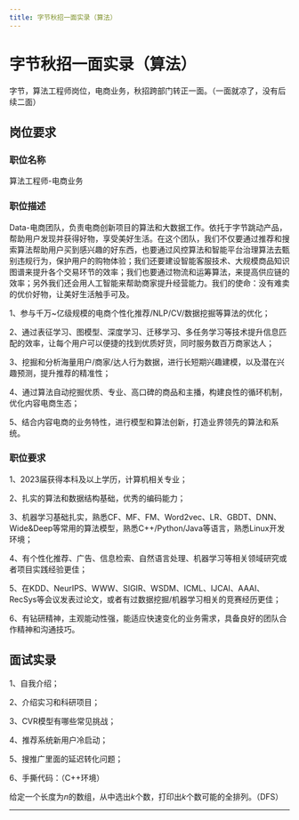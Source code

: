 ```yaml
---
title: 字节秋招一面实录（算法）
---
```


# 字节秋招一面实录（算法）

<script type="text/javascript" src="/include/head.js"></script>

字节，算法工程师岗位，电商业务，秋招跨部门转正一面。（一面就凉了，没有后续二面）

## 岗位要求

### 职位名称

算法工程师-电商业务

### 职位描述

Data-电商团队，负责电商创新项目的算法和大数据工作。依托于字节跳动产品，帮助用户发现并获得好物，享受美好生活。在这个团队，我们不仅要通过推荐和搜索算法帮助用户买到感兴趣的好东西，也要通过风控算法和智能平台治理算法去甄别违规行为，保护用户的购物体验；我们还要建设智能客服技术、大规模商品知识图谱来提升各个交易环节的效率；我们也要通过物流和运筹算法，来提高供应链的效率；另外我们还会用人工智能来帮助商家提升经营能力。我们的使命：没有难卖的优价好物，让美好生活触手可及。

1、参与千万~亿级规模的电商个性化推荐/NLP/CV/数据挖掘等算法的优化；

2、通过表征学习、图模型、深度学习、迁移学习、多任务学习等技术提升信息匹配的效率，让每个用户可以便捷的找到优质好货，同时服务数百万商家达人；

3、挖掘和分析海量用户/商家/达人行为数据，进行长短期兴趣建模，以及潜在兴趣预测，提升推荐的精准性；

4、通过算法自动挖掘优质、专业、高口碑的商品和主播，构建良性的循环机制，优化内容电商生态；

5、结合内容电商的业务特性，进行模型和算法创新，打造业界领先的算法和系统。

### 职位要求

1、2023届获得本科及以上学历，计算机相关专业；

2、扎实的算法和数据结构基础，优秀的编码能力；

3、机器学习基础扎实，熟悉CF、MF、FM、Word2vec、LR、GBDT、DNN、Wide&Deep等常用的算法模型，熟悉C++/Python/Java等语言，熟悉Linux开发环境；

4、有个性化推荐、广告、信息检索、自然语言处理、机器学习等相关领域研究或者项目实践经验更佳；

5、在KDD、NeurIPS、WWW、SIGIR、WSDM、ICML、IJCAI、AAAI、RecSys等会议发表过论文，或者有过数据挖掘/机器学习相关的竞赛经历更佳；

6、有钻研精神，主观能动性强，能适应快速变化的业务需求，具备良好的团队合作精神和沟通技巧。

## 面试实录

1、自我介绍；

2、介绍实习和科研项目；

3、CVR模型有哪些常见挑战；

4、推荐系统新用户冷启动；

5、搜推广里面的延迟转化问题；

6、手撕代码：（C++环境）

给定一个长度为$n$的数组，从中选出$k$个数，打印出$k$个数可能的全排列。（DFS）

---

<script type="text/javascript" src="/include/tail.js"></script>
